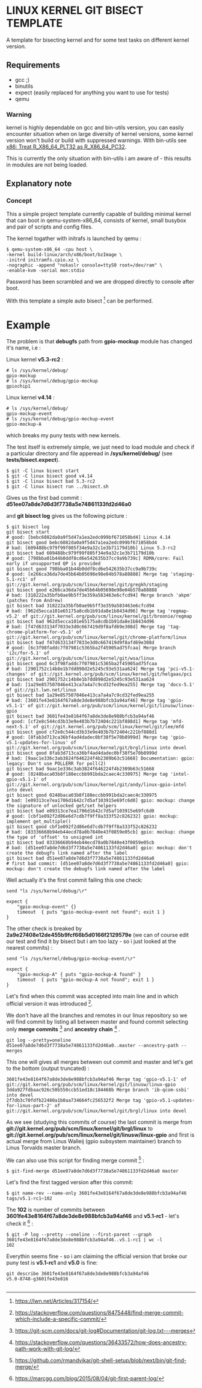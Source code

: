 # LINUX KERNEL GIT BISECT TEMPLATE

A template for bisecting kernel and for some test tasks on different kernel version.

## Requirements

- gcc ;)
- binutils
- expect (easily replaced for anything you want to use for tests)
- qemu

### Warning

kernel is highly dependable on gcc and bin-utils version, you can easily encounter situation when on large diversity of kernel versions, some kernel version won't build or build with suppressed warnings. With bin-utils see [x86: Treat R_X86_64_PLT32 as R_X86_64_PC32](https://git.kernel.org/pub/scm/linux/kernel/git/torvalds/linux.git/commit/?id=b21ebf2fb4cd).

This is currently the only situation with bin-utils i am aware of - this results in modules are not being loaded.

## Explanatory note

### Concept

This a simple project template currently capable of building minimal kernel that can boot in  qemu-system-x86_64, consists of kernel, small busybox and pair of scripts and config files.

The kernel togather with initrafs is launched by qemu :
```
$ qemu-system-x86_64 -cpu host \
-kernel build-linux/arch/x86/boot/bzImage \
-initrd initramfs.cpio.xz \
-nographic -append "nokaslr console=ttyS0 root=/dev/ram" \
-enable-kvm -serial mon:stdio
```

Password has been scrambled and we are dropped directly to console after boot.

With this template a simple auto bisect [^git_auto_bisect] can be performed.

# Example

The problem is that **debugfs** path from **gpio-mockup** module has changed it's name, i.e :

Linux kernel **v5.3-rc2** :
```
# ls /sys/kernel/debug/
gpio-mockup
# ls /sys/kernel/debug/gpio-mockup
gpiochip1
```

Linux kernel **v4.14** :

```
# ls /sys/kernel/debug/
gpio-mockup-event
# ls /sys/kernel/debug/gpio-mockup-event
gpio-mockup-A
```

which breaks my puny tests with new kernels.

The test itself is extremely simple, we just need to load module and check if a particular directory and file apperead in **/sys/kernel/debug/** (see **tests/bisect.expect**).

```
$ git -C linux bisect start
$ git -C linux bisect good v4.14
$ git -C linux bisect bad 5.3-rc2
$ git -C linux bisect run ../bisect.sh
```

Gives us the first bad commit : **d51ee07a8de7d6d3f7738a5e74861133fd2d46a0**

and **git bisect log** gives us the following picture :

```
$ git bisect log
git bisect start
# good: [bebc6082da0a9f5d47a1ea2edc099bf671058bd4] Linux 4.14
git bisect good bebc6082da0a9f5d47a1ea2edc099bf671058bd4
# bad: [609488bc979f99f805f34e9a32c1e3b71179d10b] Linux 5.3-rc2
git bisect bad 609488bc979f99f805f34e9a32c1e3b71179d10b
# good: [798bba01b44b0ddf8cd6e542635b37cc9a9b739c] RDMA/core: Fail early if unsupported QP is provided
git bisect good 798bba01b44b0ddf8cd6e542635b37cc9a9b739c
# good: [e266ca36da7de45b64b05698e98e04b578a88888] Merge tag 'staging-5.1-rc1' of git://git.kernel.org/pub/scm/linux/kernel/git/gregkh/staging
git bisect good e266ca36da7de45b64b05698e98e04b578a88888
# bad: [318222a35bfb0ae9b5ff3e359a583463e6cfcd94] Merge branch 'akpm' (patches from Andrew)
git bisect bad 318222a35bfb0ae9b5ff3e359a583463e6cfcd94
# bad: [962d5ecca101e65175a8cdb1b91da8e1b8434d96] Merge tag 'regmap-v5.2' of git://git.kernel.org/pub/scm/linux/kernel/git/broonie/regmap
git bisect bad 962d5ecca101e65175a8cdb1b91da8e1b8434d96
# bad: [f47d633134f7033e3d0c667419d9f8afd69e308d] Merge tag 'tag-chrome-platform-for-v5.1' of git://git.kernel.org/pub/scm/linux/kernel/git/chrome-platform/linux
git bisect bad f47d633134f7033e3d0c667419d9f8afd69e308d
# good: [6c3f98faddc7f07981c5365ba2f45905ad75fcaa] Merge branch 'i2c/for-5.1' of git://git.kernel.org/pub/scm/linux/kernel/git/wsa/linux
git bisect good 6c3f98faddc7f07981c5365ba2f45905ad75fcaa
# bad: [2901752c14b8e1b7dd898d2e5245c93e531aa624] Merge tag 'pci-v5.1-changes' of git://git.kernel.org/pub/scm/linux/kernel/git/helgaas/pci
git bisect bad 2901752c14b8e1b7dd898d2e5245c93e531aa624
# bad: [1a29e857507046e413ca7a4a7c9cd32fed9ea255] Merge tag 'docs-5.1' of git://git.lwn.net/linux
git bisect bad 1a29e857507046e413ca7a4a7c9cd32fed9ea255
# bad: [3601fe43e8164f67a8de3de8e988bfcb3a94af46] Merge tag 'gpio-v5.1-1' of git://git.kernel.org/pub/scm/linux/kernel/git/linusw/linux-gpio
git bisect bad 3601fe43e8164f67a8de3de8e988bfcb3a94af46
# good: [cf2e8c544cd3b33e9e403b7b72404c221bf888d1] Merge tag 'mfd-next-5.1' of git://git.kernel.org/pub/scm/linux/kernel/git/lee/mfd
git bisect good cf2e8c544cd3b33e9e403b7b72404c221bf888d1
# good: [8fab3d713ca36bf4ad4dadec0bf38f5e70b8999d] Merge tag 'gpio-v5.1-updates-for-linus' of git://git.kernel.org/pub/scm/linux/kernel/git/brgl/linux into devel
git bisect good 8fab3d713ca36bf4ad4dadec0bf38f5e70b8999d
# bad: [9aac1e336c3ab3824f646224f4b2309b63c51668] Documentation: gpio: legacy: Don't use POLLERR for poll(2)
git bisect bad 9aac1e336c3ab3824f646224f4b2309b63c51668
# good: [0248baca03b8f188eccbb991bda2caec4c330975] Merge tag 'intel-gpio-v5.1-1' of git://git.kernel.org/pub/scm/linux/kernel/git/andy/linux-gpio-intel into devel
git bisect good 0248baca03b8f188eccbb991bda2caec4c330975
# bad: [e09313ce7ea1706d1642c7d5af103915e69fc6d0] gpio: mockup: change the signature of unlocked get/set helpers
git bisect bad e09313ce7ea1706d1642c7d5af103915e69fc6d0
# good: [cbf1e092f2d86e6d7cdb7f9ff8a333f52c826232] gpio: mockup: implement get_multiple()
git bisect good cbf1e092f2d86e6d7cdb7f9ff8a333f52c826232
# bad: [83336668b94eb44ecd78a0b7840e43f0859e05cb] gpio: mockup: change the type of 'offset' to unsigned int
git bisect bad 83336668b94eb44ecd78a0b7840e43f0859e05cb
# bad: [d51ee07a8de7d6d3f7738a5e74861133fd2d46a0] gpio: mockup: don't create the debugfs link named after the label
git bisect bad d51ee07a8de7d6d3f7738a5e74861133fd2d46a0
# first bad commit: [d51ee07a8de7d6d3f7738a5e74861133fd2d46a0] gpio: mockup: don't create the debugfs link named after the label
```

Well actually it's the first commit failing this one check:

```
send "ls /sys/kernel/debug/\r"

expect {
    "gpio-mockup-event" {}
    timeout  { puts "gpio-mockup-event not found"; exit 1 }
}
```

The other check is breaked by **2a9e27408e12de455b9fcf66b5d0166f2129579e** (we can of course edit our test and find it by bisect but i am too lazy - so i just looked at the nearest commits) :

```
send "ls /sys/kernel/debug/gpio-mockup-event/\r"

expect {
    "gpio-mockup-A" { puts "gpio-mockup-A found" }
    timeout  { puts "gpio-mockup-A not found"; exit 1 }
}
```

Let's find when this commit was accepted into main line and in which official version it was introduced [^merge_includes_commit].

We don't have all the branches and remotes in our linux repository so we will find commit by listing all between master and found commit selecting only **merge commits** [^merge_commits] and **ancestry chain** [^ancestry_chain] .

```
git log --pretty=oneline d51ee07a8de7d6d3f7738a5e74861133fd2d46a0..master --ancestry-path --merges
```

This one will gives all merges between out commit and master and let's get to the bottom (output truncated) :

```
3601fe43e8164f67a8de3de8e988bfcb3a94af46 Merge tag 'gpio-v5.1-1' of git://git.kernel.org/pub/scm/linux/kernel/git/linusw/linux-gpio
3dda927fdbaac926c50b550ccb51ed18c184468b Merge branch 'ib-qcom-ssbi' into devel
2f7db3c70fdfb22480a1b0aa734664fc256532f2 Merge tag 'gpio-v5.1-updates-for-linus-part-2' of git://git.kernel.org/pub/scm/linux/kernel/git/brgl/linux into devel
```

As we see (studying this commits of course) the last commit is merge from **git://git.kernel.org/pub/scm/linux/kernel/git/brgl/linux** to  **git://git.kernel.org/pub/scm/linux/kernel/git/linusw/linux-gpio** and first is actual merge from Linus Walleij (gpio subsystem maintainer) branch to Linus Torvalds master branch.

We can also use this script for finding merge commit [^git_find_merge] :

```
$ git-find-merge d51ee07a8de7d6d3f7738a5e74861133fd2d46a0 master
```

Let's find the first tagged version after this commit:

```
$ git name-rev --name-only 3601fe43e8164f67a8de3de8e988bfcb3a94af46
tags/v5.1-rc1~102
```

The **102** is number of commits between **3601fe43e8164f67a8de3de8e988bfcb3a94af46** and **v5.1-rc1** - let's check it [^first_parent] :

```
$ git -P log --pretty --oneline --first-parent --graph 3601fe43e8164f67a8de3de8e988bfcb3a94af46..v5.1-rc1 | wc -l
102
```

Everythin seems fine - so i am claiming the official version that broke our puny test is **v5.1-rc1** and **v5.0** is fine:

```
git describe 3601fe43e8164f67a8de3de8e988bfcb3a94af46
v5.0-8748-g3601fe43e816
```
[^git_auto_bisect]: https://lwn.net/Articles/317154/
[^git_find_merge]: https://github.com/rmandvikar/git-shell-setup/blob/next/bin/git-find-merge/
[^merge_commits]: https://git-scm.com/docs/git-log#Documentation/git-log.txt---merges
[^ancestry_chain]: https://stackoverflow.com/questions/36433572/how-does-ancestry-path-work-with-git-log/
[^first_parent]: https://marcgg.com/blog/2015/08/04/git-first-parent-log/
[^merge_includes_commit]: https://stackoverflow.com/questions/8475448/find-merge-commit-which-include-a-specific-commit/
```
```
